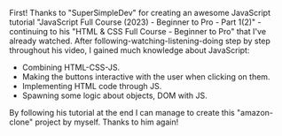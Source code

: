 First! Thanks to "SuperSimpleDev" for creating an awesome JavaScript tutorial "JavaScript Full Course (2023) - Beginner to Pro - Part 1(2)" - continuing to his "HTML & CSS Full Course - Beginner to Pro" that I've already watched. After following-watching-listening-doing step by step throughout his video, I gained much knowledge about JavaScript:
- Combining HTML-CSS-JS.
- Making the buttons interactive with the user when clicking on them.
- Implementing HTML code through JS.
- Spawning some logic about objects, DOM with JS.
  
By following his tutorial at the end I can manage to create this "amazon-clone" project by myself. Thanks to him again!
